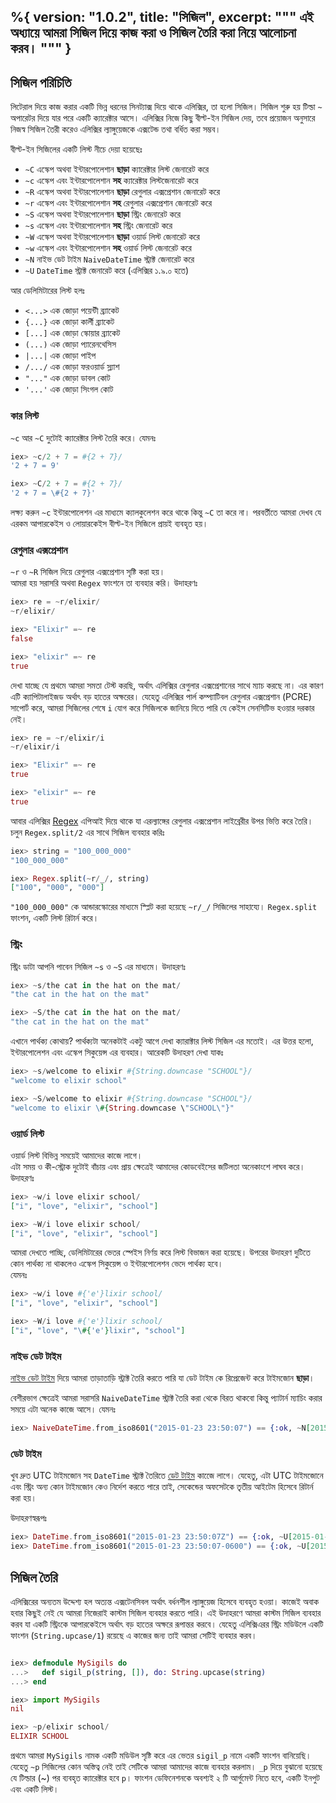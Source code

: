 %{
  version: "1.0.2",
  title: "সিজিল",
  excerpt: """
  এই অধ্যায়ে আমরা সিজিল দিয়ে কাজ করা ও সিজিল তৈরি করা নিয়ে আলোচনা করব।
  """
}
---

## সিজিল পরিচিতি

লিটেরাল দিয়ে কাজ করার একটি ভিন্ন ধরনের সিনট্যাক্স দিয়ে থাকে এলিক্সির, তা হলো সিজিল। 
সিজিল শুরু হয় টিল্ডা `~` অপারেটর দিয়ে যার পরে একটি ক্যারেক্টার আসে। 
এলিক্সির নিজে কিছু বীল্ট-ইন সিজিল দেয়, তবে প্রয়োজন অনুসারে নিজস্ব সিজিল তৈরী করেও এলিক্সির ল্যাঙ্গুয়েজকে এক্সটেন্ড তথা বর্ধিত করা সম্ভব।

বীল্ট-ইন সিজিলের একটি লিস্ট নীচে দেয়া হয়েছেঃ 

  - `~C` এস্কেপ অথবা ইন্টারপোলেশান **ছাড়া** ক্যারেক্টার লিস্ট জেনারেট করে
  - `~c` এস্কেপ এবং ইন্টারপোলেশান **সহ** ক্যারেক্টার লিস্টজেনারেট করে
  - `~R` এস্কেপ অথবা ইন্টারপোলেশান **ছাড়া** রেগুলার এক্সপ্রেশান জেনারেট করে
  - `~r` এস্কেপ এবং ইন্টারপোলেশান **সহ** রেগুলার এক্সপ্রেশান জেনারেট করে
  - `~S` এস্কেপ অথবা ইন্টারপোলেশান **ছাড়া** স্ট্রিং জেনারেট করে
  - `~s` এস্কেপ এবং ইন্টারপোলেশান **সহ** স্ট্রিং জেনারেট করে
  - `~W` এস্কেপ অথবা ইন্টারপোলেশান **ছাড়া** ওয়ার্ড লিস্ট জেনারেট করে
  - `~w` এস্কেপ এবং ইন্টারপোলেশান **সহ** ওয়ার্ড লিস্ট জেনারেট করে
  - `~N` নাইভ ডেট টাইম `NaiveDateTime` স্ট্রাক্ট জেনারেট করে
  - `~U` `DateTime` স্ট্রাক্ট জেনারেট করে (এলিক্সির ১.৯.০ হতে)

আর ডেলিমিটারের লিস্ট হলঃ 

  - `<...>` এক জোড়া পয়েন্টী ব্র্যাকেট
  - `{...}` এক জোড়া কার্লী ব্র্যাকেট
  - `[...]` এক জোড়া স্কোয়ার ব্র্যাকেট
  - `(...)` এক জোড়া প্যারেনথেসিস
  - `|...|` এক জোড়া পাইপ
  - `/.../` এক জোড়া ফরওয়ার্ড স্ল্যাশ
  - `"..."` এক জোড়া ডাবল কোট
  - `'...'` এক জোড়া সিংগল কোট

### কার লিস্ট 

`~c` আর `~C` দুটোই ক্যারেক্টার লিস্ট তৈরি করে।
যেমনঃ

```elixir
iex> ~c/2 + 7 = #{2 + 7}/
'2 + 7 = 9'

iex> ~C/2 + 7 = #{2 + 7}/
'2 + 7 = \#{2 + 7}'
```

লক্ষ্য করুন `~c` ইন্টারপোলেশন এর মাধ্যমে ক্যালকুলেশন করে থাকে কিন্তু `~C` তা করে না। 
পরবর্তীতে আমরা দেখব যে এরকম আপারকেইস ও লোয়ারকেইস বীল্ট-ইন সিজিলে প্রায়ই ব্যবহৃত হয়।

### রেগুলার এক্সপ্রেশান 

`~r` ও `~R` সিজিল দিয়ে রেগুলার এক্সপ্রেশান সৃষ্টি করা হয়।  
আমরা হয় সরাসরি অথবা `Regex` ফাংশনে তা ব্যবহার করি।
উদাহরণঃ  

```elixir
iex> re = ~r/elixir/
~r/elixir/

iex> "Elixir" =~ re
false

iex> "elixir" =~ re
true
```

দেখা যাচ্ছে যে প্রথমে আমরা সমতা টেস্ট করছি, অর্থাৎ এলিক্সির রেগুলার এক্সপ্রেশানের সাথে ম্যাচ করছে না। 
এর কারণ এটি ক্যাপিটালাইজড অর্থাৎ বড় হাতের অক্ষরের। 
যেহেতু এলিক্সির পার্ল কম্প্যাটিবল রেগুলার এক্সপ্রেশান (PCRE) সাপোর্ট করে, আমরা সিজিলের শেষে `i` যোগ করে সিজিলকে জানিয়ে দিতে পারি যে কেইস সেনসিটিভ হওয়ার দরকার নেই। 

```elixir
iex> re = ~r/elixir/i
~r/elixir/i

iex> "Elixir" =~ re
true

iex> "elixir" =~ re
true
```

আবার এলিক্সির [Regex](https://hexdocs.pm/elixir/Regex.html) এপিআই দিয়ে থাকে যা এরল্যাঙ্গের রেগুলার এক্সপ্রেশান লাইব্রেরীর উপর ভিত্তি করে তৈরি। 
চলুন `Regex.split/2` এর সাথে সিজিল ব্যবহার করিঃ 

```elixir
iex> string = "100_000_000"
"100_000_000"

iex> Regex.split(~r/_/, string)
["100", "000", "000"]
```

`"100_000_000"` কে আন্ডারস্কোরের মাধ্যমে স্প্লিট করা হয়েছে  `~r/_/` সিজিলের সাহায্যে। 
`Regex.split` ফাংশন, একটি লিস্ট রিটার্ন করে।

### স্ট্রিং 

স্ট্রিং ডাটা আপনি পাবেন সিজিল `~s` ও `~S` এর মাধ্যমে।
উদাহরণঃ

```elixir
iex> ~s/the cat in the hat on the mat/
"the cat in the hat on the mat"

iex> ~S/the cat in the hat on the mat/
"the cat in the hat on the mat"
```

এখানে পার্থক্য কোথায়? পার্থক্যটা অনেকটাই একটু আগে দেখা ক্যারাক্টার লিস্ট সিজিল এর মতোই। 
এর উত্তর হলো, ইন্টারপোলেশন এবং এস্কেপ সিকুয়েন্স এর ব্যবহার। 
আরেকটি উদাহরণ দেখা যাকঃ 

```elixir
iex> ~s/welcome to elixir #{String.downcase "SCHOOL"}/
"welcome to elixir school"

iex> ~S/welcome to elixir #{String.downcase "SCHOOL"}/
"welcome to elixir \#{String.downcase \"SCHOOL\"}"
```

### ওয়ার্ড লিস্ট 

ওয়ার্ড লিস্ট বিভিন্ন সময়েই আমাদের কাজে লাগে।  
এটা সময় ও কী-স্ট্রোক দুটোই বাঁচায় এবং প্রায় ক্ষেত্রেই আমাদের কোডবেইসের জটিলতা অনেকাংশে লাঘব করে। 
উদাহরণঃ

```elixir
iex> ~w/i love elixir school/
["i", "love", "elixir", "school"]

iex> ~W/i love elixir school/
["i", "love", "elixir", "school"]
```

আমরা দেখতে পাচ্ছি, ডেলিমিটারের ভেতর স্পেইস নির্ণয় করে লিস্ট বিভাজন করা হয়েছে। 
উপরের উদাহরণ দুটিতে কোন পার্থক্য না থাকলেও 
এস্কেপ সিকুয়েন্স ও ইন্টারপোলেশন ভেদে পার্থক্য হবে।  
যেমনঃ 

```elixir
iex> ~w/i love #{'e'}lixir school/
["i", "love", "elixir", "school"]

iex> ~W/i love #{'e'}lixir school/
["i", "love", "\#{'e'}lixir", "school"]
```

### নাইভ ডেট টাইম 

[নাইভ ডেট টাইম](https://hexdocs.pm/elixir/NaiveDateTime.html) দিয়ে আমরা তাড়াতাড়ি স্ট্রাক্ট তৈরি করতে পারি যা ডেট টাইম কে রিপ্রেজেন্ট করে টাইমজোন **ছাড়া**। 

বেশীরভাগ ক্ষেত্রেই আমরা সরাসরি `NaiveDateTime` স্ট্রাক্ট তৈরি করা থেকে বিরত থাকবো
কিন্তু প্যাটার্ন ম্যাচিং করার সময়ে এটা অনেক কাজে আসে।
যেমনঃ

```elixir
iex> NaiveDateTime.from_iso8601("2015-01-23 23:50:07") == {:ok, ~N[2015-01-23 23:50:07]}
```

### ডেট টাইম 

খুব দ্রুত UTC টাইমজোন সহ `DateTime` স্ট্রাক্ট তৈরিতে [ডেট টাইম](https://hexdocs.pm/elixir/DateTime.html) কাজেে লাগে। 
যেহেতু, এটা UTC টাইমজোনে এবং স্ট্রিং অন্য কোন টাইমজোন কেও নির্দেশ করতে পারে তাই, 
সেকেন্ডের অফসেটকে 
তৃতীয় আইটেম হিসেবে রিটার্ন করা হয়।    

উদাহরণস্বরূপঃ

```elixir
iex> DateTime.from_iso8601("2015-01-23 23:50:07Z") == {:ok, ~U[2015-01-23 23:50:07Z], 0}
iex> DateTime.from_iso8601("2015-01-23 23:50:07-0600") == {:ok, ~U[2015-01-24 05:50:07Z], -21600}
```

## সিজিল তৈরি

এলিক্সিরের অন্যতম উদ্দেশ্য হল অত্যন্ত এক্সটেনসিবল অর্থাৎ বর্ধনশীল ল্যাঙ্গুয়েজ হিসেবে ব্যবহৃত হওয়া। 
কাজেই অবাক হবার কিছুই নেই যে আমরা নিজেরাই কাস্টম সিজিল ব্যবহার করতে পারি। 
এই উদাহরণে আমরা কাস্টম সিজিল ব্যবহার করব যা একটি স্ট্রিংকে আপারকেইসে অর্থাৎ বড় হাতের অক্ষরে রূপান্তর করবে। 
যেহেতু এলিক্সিএরর স্ট্রিং মডিউলে একটি ফাংশন (`String.upcase/1`) রয়েছে এ কাজের জন্য তাই আমরা সেটিই ব্যবহার করব। 

```elixir

iex> defmodule MySigils do
...>   def sigil_p(string, []), do: String.upcase(string)
...> end

iex> import MySigils
nil

iex> ~p/elixir school/
ELIXIR SCHOOL
```

প্রথমে আমরা `MySigils` নামক একটি মডিউল সৃষ্টি করে এর ভেতর `sigil_p` নামে একটি ফাংশন বানিয়েছি। 
যেহেতু `~p` সিজিলের কোন অস্তিত্ব নেই তাই সেটিকে আমরা আমাদের কাজে ব্যবহার করলাম। 
`_p` দিয়ে বুঝানো হয়েছে যে টিল্ডার (~) পর ব্যবহৃত ক্যারেক্টার হবে `p`। 
ফাংশন ডেফিনেশনকে অবশ্যই ২ টি আর্গুমেন্ট নিতে হবে, একটি ইনপুট এবং একটি লিস্ট। 

